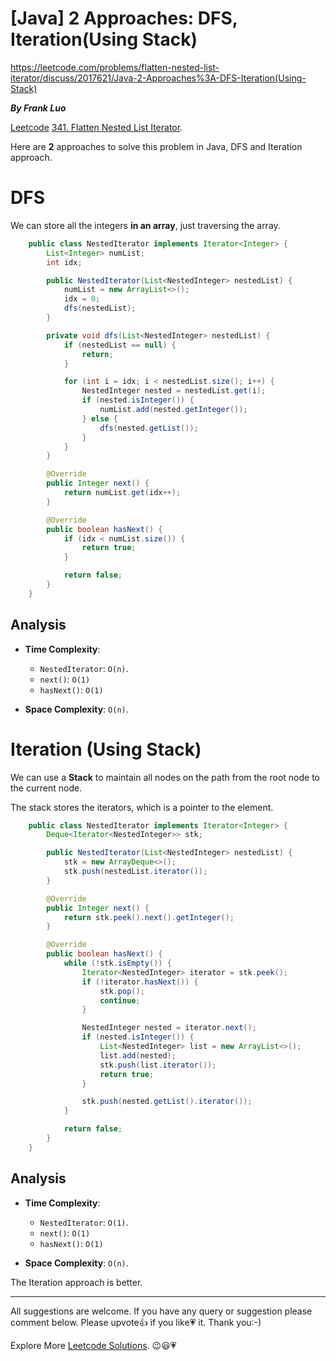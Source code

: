 # [Java] 2 Approaches: DFS, Iteration(Using Stack) 

https://leetcode.com/problems/flatten-nested-list-iterator/discuss/2017621/Java-2-Approaches%3A-DFS-Iteration(Using-Stack)

***By Frank Luo***

[Leetcode](https://leetcode.com/) [341. Flatten Nested List Iterator](https://leetcode.com/problems/flatten-nested-list-iterator/).

Here are **2** approaches to solve this problem in Java, DFS and Iteration approach.

# DFS

We can store all the integers **in an array**, just traversing the array. 

```java
    public class NestedIterator implements Iterator<Integer> {
        List<Integer> numList;
        int idx;

        public NestedIterator(List<NestedInteger> nestedList) {
            numList = new ArrayList<>();
            idx = 0;
            dfs(nestedList);
        }

        private void dfs(List<NestedInteger> nestedList) {
            if (nestedList == null) {
                return;
            }

            for (int i = idx; i < nestedList.size(); i++) {
                NestedInteger nested = nestedList.get(i);
                if (nested.isInteger()) {
                    numList.add(nested.getInteger());
                } else {
                    dfs(nested.getList());
                }
            }
        }

        @Override
        public Integer next() {
            return numList.get(idx++);
        }

        @Override
        public boolean hasNext() {
            if (idx < numList.size()) {
                return true;
            }

            return false;
        }
    }
```

## Analysis

- **Time Complexity**: 
	- `NestedIterator`: `O(n)`.
	- `next()`: `O(1)`
	- `hasNext()`: `O(1)`

- **Space Complexity**: `O(n)`.


# Iteration (Using Stack)

We can use a **Stack** to maintain all nodes on the path from the root node to the current node. 

The stack stores the iterators, which is a pointer to the element. 

```java
    public class NestedIterator implements Iterator<Integer> {
        Deque<Iterator<NestedInteger>> stk;

        public NestedIterator(List<NestedInteger> nestedList) {
            stk = new ArrayDeque<>();
            stk.push(nestedList.iterator());
        }

        @Override
        public Integer next() {
            return stk.peek().next().getInteger();
        }

        @Override
        public boolean hasNext() {
            while (!stk.isEmpty()) {
                Iterator<NestedInteger> iterator = stk.peek();
                if (!iterator.hasNext()) {
                    stk.pop();
                    continue;
                }

                NestedInteger nested = iterator.next();
                if (nested.isInteger()) {
                    List<NestedInteger> list = new ArrayList<>();
                    list.add(nested);
                    stk.push(list.iterator());
                    return true;
                }

                stk.push(nested.getList().iterator());
            }

            return false;
        }
    }
```

## Analysis

- **Time Complexity**: 
	- `NestedIterator`: `O(1)`.
	- `next()`: `O(1)`
	- `hasNext()`: `O(1)`

- **Space Complexity**: `O(n)`.

The Iteration approach is better.

----------

All suggestions are welcome. 
If you have any query or suggestion please comment below.
Please upvote👍 if you like💗 it. Thank you:-)

Explore More [Leetcode Solutions](https://leetcode.com/discuss/general-discussion/1868912/My-Leetcode-Solutions-All-In-One). 😉😃💗

